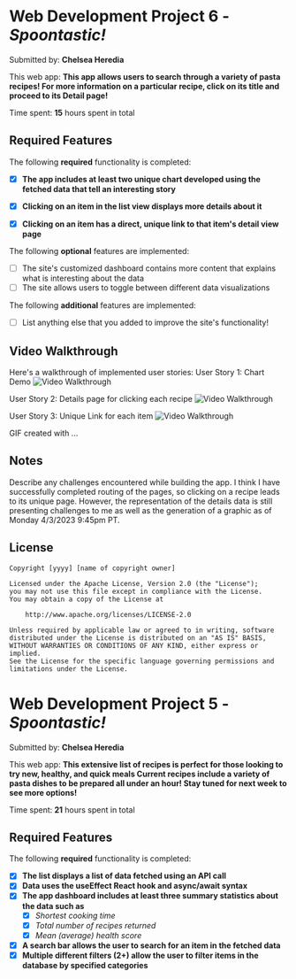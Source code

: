 # Web Development Project 6 - *Spoontastic!*

Submitted by: **Chelsea Heredia**

This web app: **This app allows users to search through a variety of pasta recipes! For more information on a particular recipe, click on its title and proceed to its Detail page!**

Time spent: **15** hours spent in total

## Required Features

The following **required** functionality is completed:

- [X] **The app includes at least two unique chart developed using the fetched data that tell an interesting story**
- [X] **Clicking on an item in the list view displays more details about it**
- [X] **Clicking on an item has a direct, unique link to that item's detail view page**


The following **optional** features are implemented:

- [ ] The site's customized dashboard contains more content that explains what is interesting about the data
- [ ] The site allows users to toggle between different data visualizations

The following **additional** features are implemented:

* [ ] List anything else that you added to improve the site's functionality!

## Video Walkthrough

Here's a walkthrough of implemented user stories:
User Story 1: Chart Demo
<img src='http://i.imgur.com/t3nnh5Kh.gif' title='Video Walkthrough' width='' alt='Video Walkthrough' />

User Story 2: Details page for clicking each recipe
<img src='http://i.imgur.com/oX2SW5eh.gif' title='Video Walkthrough' width='' alt='Video Walkthrough' />

User Story 3: Unique Link for each item
<img src='https://i.imgur.com/fupaxjZ.gif' title='Video Walkthrough' width='' alt='Video Walkthrough' />

<!-- Replace this with whatever GIF tool you used! -->
GIF created with ...  
<!-- Recommended tools:
[Kap](https://getkap.co/) for macOS
[ScreenToGif](https://www.screentogif.com/) for Windows
[peek](https://github.com/phw/peek) for Linux. -->

## Notes

Describe any challenges encountered while building the app.
I think I have successfully completed routing of the pages, so clicking on a recipe leads to its unique page. However, the representation of the details data is still presenting challenges to me as well as the generation of a graphic as of Monday 4/3/2023 9:45pm PT.

## License

    Copyright [yyyy] [name of copyright owner]

    Licensed under the Apache License, Version 2.0 (the "License");
    you may not use this file except in compliance with the License.
    You may obtain a copy of the License at

        http://www.apache.org/licenses/LICENSE-2.0

    Unless required by applicable law or agreed to in writing, software
    distributed under the License is distributed on an "AS IS" BASIS,
    WITHOUT WARRANTIES OR CONDITIONS OF ANY KIND, either express or implied.
    See the License for the specific language governing permissions and
    limitations under the License.
    
# Web Development Project 5 - *Spoontastic!*

Submitted by: **Chelsea Heredia**

This web app: **This extensive list of recipes is perfect for those looking to try new, healthy, and quick meals Current recipes include a variety of pasta dishes 
to be prepared all under an hour! Stay tuned for next week to see more options!**

Time spent: **21** hours spent in total

## Required Features

The following **required** functionality is completed:

- [X] **The list displays a list of data fetched using an API call**
- [X] **Data uses the useEffect React hook and async/await syntax**
- [X] **The app dashboard includes at least three summary statistics about the data such as**
  - [X] *Shortest cooking time*
  - [X] *Total number of recipes returned*
  - [X] *Mean (average) health score*
- [X] **A search bar allows the user to search for an item in the fetched data**
- [X] **Multiple different filters (2+) allow the user to filter items in the database by specified categories**

